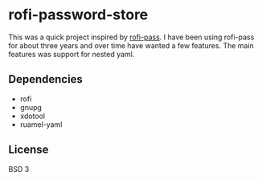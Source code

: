 # rofi-password-store

This was a quick project inspired by
[rofi-pass](https://github.com/carnager/rofi-pass). I have been using
rofi-pass for about three years and over time have wanted a few
features. The main features was support for nested yaml.

## Dependencies
 
 - rofi
 - gnupg
 - xdotool
 - ruamel-yaml

## License

BSD 3

